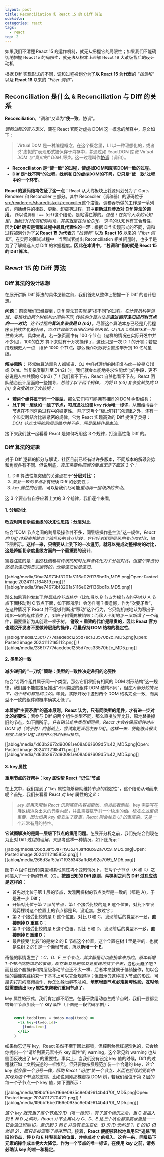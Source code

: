 ```yaml
---
layout: post
title: Reconciliation 和 React 15 的 Diff 算法
subtitle: 
categories: react
tags:
  - react
top: 2
---
```


如果我们不清楚 React 15 的运作机制，就无从把握它的局限性；如果我们不能确切地把握 React 15 的局限性，就无法从根本上理解 React 16 大改版背后的设计动机

根据 Diff 实现形式的不同，调和过程被划分为了**以 React 15 为代表**的 *“栈调和”* 以及 **React 16** 以来的 *“Fiber 调和”*。

## Reconciliation 是什么 & Reconciliation 与 Diff 的关系

**Reconciliation**，“调和”又译为“**使一致**、协调”。

*调和过程的官方定义*，藏在 React 官网对虚拟 DOM 这一概念的解释中，原文如下：
> Virtual DOM 是一种编程概念。在这个概念里，UI 以一种理想化的，或者说“虚拟的”表现形式被保存于内存中，并通过如 ReactDOM 库*使 Virtual DOM 与“真实的” DOM 同步*。这一过程叫作[协调](https://zh-hans.reactjs.org/docs/reconciliation.html)（调和）。

- **Reconciliation 是“使一致”的过程，使虚拟DOM和真实DOM一致的过程。**
- **Diff 是“找不同”的过程，找新和旧的虚拟DOM的不同，它只是“使一致”过程中的一个环节。**

**React 的源码结构佐证了这一点**：React 从大的板块上将源码划分为了 Core、Renderer 和 Reconciler 三部分。其中 Reconciler（调和器）的源码位于[src/renderers/shared/stack/reconciler](https://github.com/facebook/react/tree/15-stable/src/renderers/shared/stack/reconciler)这个路径，调和器所做的工作是一系列的，包括组件的挂载、更新、卸载等过程，其中**更新过程涉及对 Diff 算法的调用**。
所以说`调和 !== Diff`这个结论，是站得住脚的。*但是！在如今大众的认知里，当我们讨论调和的时候，其实就是在讨论 Diff*。
这样的认知也有其合理性，因为**Diff 确实是调和过程中最具代表性的一环**：根据 Diff 实现形式的不同，调和过程被划分为了**以 React 15 为代表**的 *“栈调和”* 以及 **React 16** 以来的 *“Fiber 调和”*。在实际的面试过程中，当面试官抛出 Reconciliation 相关问题时，也多半是为了了解候选人对 Diff 的掌握程度。**因此在本讲中，“栈调和”指的就是 React 15 的 Diff 算法**。

## React 15 的 Diff 算法
### Diff 算法的设计思想

在展开讲解 Diff 算法的具体逻辑之前，我们首先从整体上把握一下 Diff 的设计思想。

**问题：**
前面我们已经提到，Diff 算法其实就是“找不同”的过程。*在计算机科学领域，要想找出两个树结构之间的不同, 传统的计算方法是**通过循环递归进行树节点的一一对比**,  这个过程的**算法复杂度是 O (n3)*** 。尽管这个算法本身已经是几代程序员持续优化的结果，*但对计算能力有限的浏览器来说，O (n3) 仍然意味着一场性能灾难*。
具体来说，若一张页面中有 100 个节点（这样的情况在实际开发中并不少见），100的立方 算下来就有十万次操作了，这还只是一次 Diff 的开销；若应用规模更大一点，维护 1000 个节点，那么操作次数将会直接攀升到 10 亿的量级。

**解决思路：**
经常做算法题的人都知道，OJ 中相对理想的时间复杂度一般是 O(1) 或 O(n)。当复杂度攀升至 O(n2) 时，我们就会本能地寻求性能优化的手段，更不必说是人神共愤的 O(n3) 了！我们看不下去，React 自然也看不下去。React 团队结合设计层面的一些推导，*总结了以下两个规律， 为将 O (n3) 复杂度转换成 O (n) 复杂度确立了大前提：*
* **若两个组件属于同一个类型**，那么它们将可能拥有相同的 DOM 树形结构；
* **处于同一层级的一组子节点，可用通过设置 key 作为唯一标识**，从而维持各个节点在不同渲染过程中的稳定性。
除了这两个“板上钉钉”的规律之外，还有一个和实践结合比较紧密的规律，它为 React 实现高效的 Diff 提供了灵感：*DOM 节点之间的跨层级操作并不多，同层级操作是主流*。

接下来我们就一起看看 React 是如何巧用这 3 个规律，打造高性能 Diff 的。

### Diff 算法的逻辑

对于 Diff 逻辑的拆分与解读，社区目前已经有过许多版本，不同版本的解读姿势和角度各有不同。但说到底，*真正需要你把握的要点无非下面这 3 个：*
1. Diff 算法性能突破的关键点在于“**分层对比**”；
2. *类型一致的节点*才有继续 Diff 的必要性；
3. *key 属性的设置*，可以帮我们尽可能*重用同一层级内的节点*。

这 3 个要点各自呼应着上文的 3 个规律，我们逐个来看。

#### 1\. 分层对比
**改变时间复杂度量级的决定性思路：分层对比**

结合“DOM 节点之间的跨层级操作并不多，同层级操作是主流”这一规律，*React 的 Diff 过程直接放弃了跨层级的节点比较，它只针对相同层级的节点作对比*，如下图所示。**这样一来，只需要从上到下的一次遍历，就可以完成对整棵树的对比，这是降低复杂度量级方面的一个最重要的设计**。

需要注意的是：虽然栈调和*将传统的树对比算法优化为了分层对比*，*但整个算法仍然是以递归的形式运转的，分层递归也是递归*。

[[ablog/media/3fae74973bf3201a6116e02f1136bd1b_MD5.png|Open: Pasted image 20241112164819.png]]
![[ablog/media/3fae74973bf3201a6116e02f1136bd1b_MD5.png]]

那么如果真的发生了*跨层级的节点操作*（比如将以 B 节点为根节点的子树从 A 节点下面移动到 C 节点下面，如下图所示）会怎样呢？很遗憾，作为“次要矛盾”，在这种情况下 React 并不能够判断出“移动”这个行为，它只能机械地认为移出子树那一层的组件消失了，对应子树需要被销毁；而移入子树的那一层新增了一个组件，需要重新为其创建一棵子树。
**销毁 + 重建的代价是昂贵的，因此 React 官方也建议开发者不要做跨层级的操作，尽量保持 DOM 结构的稳定性**。

[[ablog/media/236f7777daedebc1255d7eca33570b2c_MD5.png|Open: Pasted image 20241112165112.png]]
![[ablog/media/236f7777daedebc1255d7eca33570b2c_MD5.png]]

#### 2\. 类型的一致
**减少递归的“一刀切”策略：类型的一致性决定递归的必要性**

结合“若两个组件属于同一个类型，那么它们将拥有相同的 DOM 树形结构”这一规律，我们虽不能直接反推出“不同类型的组件 DOM 结构不同”，但*在大部分的情况下，这个结论都是成立的*。毕竟，实际开发中遇到两个 DOM 结构完全一致、而类型不一致的组件的概率确实太低了。

**本着抓“主要矛盾”的基本原则，React 认为，只有同类型的组件，才有进一步对比的必要性**；若参与 Diff 的两个组件类型不同，那么直接放弃比较，原地替换掉旧的节点，如下图所示。*只有确认组件类型相同后，React 才会在保留组件对应 DOM 树（或子树）的基础上，尝试向更深层次去 Diff*。*这样一来，便能够从很大程度上减少 Diff 过程中冗余的递归操作*。

[[ablog/media/1d63b2672d90081ae08a062609d51c42_MD5.png|Open: Pasted image 20241112165411.png]]
![[ablog/media/1d63b2672d90081ae08a062609d51c42_MD5.png]]

#### 3\. key 属性
**重用节点的好帮手：key 属性帮 React “记住”节点**

在上文中，我们提到了“key 属性能够帮助维持节点的稳定性”，这个结论从何而来呢？首先，我们来看看 React 对 key 属性的定义：
> *key 是用来帮助 React 识别哪些内容被更改、添加或者删除*。key 需要写在用数组渲染出来的元素内部，并且需要赋予其一个稳定的值。*稳定在这里很重要，因为如果 key 值发生了变更，React 则会触发 UI 的重渲染*。这是一个非常有用的特性。

**它试图解决的是同一层级下节点的重用问题**。在展开分析之前，我们先结合到现在为止对 Diff 过程的理解，来思考这样一种情况，如下图所示：

[[ablog/media/266d3af50a71f935343affd8b92a7059_MD5.png|Open: Pasted image 20241112165853.png]]
![[ablog/media/266d3af50a71f935343affd8b92a7059_MD5.png]]

图中 A 组件在保持类型和其他属性均不变的情况下，在两个子节点（B 和 D）之间插入了一个新的节点（C）。**按照已知的 Diff 原则，两棵树之间的 Diff 过程应该是这样的：**
* 首先对比位于第 1 层的节点，发现两棵树的节点类型是一致的（都是 A），于是进一步 Diff；
* 开始对比位于第 2 层的节点，第 1 个接受比较的是 B 这个位置，对比下来发现两棵树这个位置上的节点都是 B，没毛病，放过它；
* 第 2 个接受比较的是 D 这个位置，对比 D 和 C，发现前后的类型不一致，**直接删掉 D 重建 C**；
* 第 3 个接受比较的是 E 这个位置，对比 E 和 D，发现前后的类型不一致，**直接删掉 E 重建 D**；
* 最后接受“比较”的是树 2 的 E 节点这个位置，这个位置在树 1 里是空的，也就是说树 2 的E 是一个新增节点，所以**新增一个 E**。

奇怪的事情发生了：*C、D、E 三个节点，其实都是可以直接拿来用的*。*原本新增 1 个节点就能搞定的事情，现在却又是删除又是重建地搞了半天*，这也太蠢了吧？而且这个蠢操作和跨层级移动节点还不太一样，后者本来就属于低频操作，加以合理的最佳实践约束一下基本上可以完全规避掉；但图示的这种插入节点的形式，可是实打实的高频操作，你怎么躲也躲不过的。**频繁增删节点必定拖垮性能，这时候就需要请出 key 属性来帮我们重用节点了**。

key 属性的形式，我们肯定都不陌生。在基于数组动态生成节点时，我们一般都会给每个节点加装一个 key 属性（下面是一段代码示例）：
```jsx

    const todoItems = todos.map((todo) =>
      <li key={todo.id}>
        {todo.text}
      </li>
    )
```
如果你忘记写 key，React 虽然不至于因此报错，但控制台标红是难免的，它会给你抛出一个“请给列表元素补齐 key 属性”的 warning，这个常见的 warning 也从侧面反映出了 key 的重要性。事实上，当我们没有设定 key 值的时候，Diff 的过程就正如上文所描述的一样惨烈。但只要你按照规范加装一个合适的 key，*这个 key 就会像一个记号一样，帮助 React “记住”某一个节点，从而在后续的更新中实现对这个节点的追踪*。比如说刚刚那棵虚拟 DOM 树，若我们给位于第 2 层的每一个子节点一个 key 值，如下图所示：

[[ablog/media/09bbf6be0166e0935c9e049614b4d70f_MD5.png|Open: Pasted image 20241112170422.png]]
![[ablog/media/09bbf6be0166e0935c9e049614b4d70f_MD5.png]]

*这个 key 就充当了每个节点的 ID（唯一标识），有了这个标识之后，当 C 被插入到 B 和 D 之间时，React 并不会再认为 C、D、E 这三个坑位都需要被重建——它会通过识别 ID，意识到 D 和 E 并没有发生变化（D 的 ID 仍然是 1，E 的 ID 仍然是 2），而只是被调整了顺序而已*。接着，**React 便能够轻松地重用它“追踪”到旧的节点，将 D 和 E 转移到新的位置，并完成对 C 的插入。这样一来，同层级下元素的操作成本便大大降低**。**作为一个节点的唯一标识，在使用 key 之前，请务必确认 key 的唯一和稳定**。







